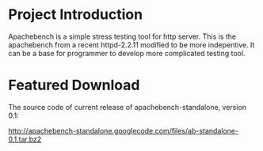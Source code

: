 # Project Introduction #

Apachebench is a simple stress testing tool for http server. This is the apachebench from a recent httpd-2.2.11 modified to be more indepentive. It can be a base for programmer to develop more complicated testing tool.

# Featured Download #

The source code of current release of apachebench-standalone, version 0.1:

http://apachebench-standalone.googlecode.com/files/ab-standalone-0.1.tar.bz2

